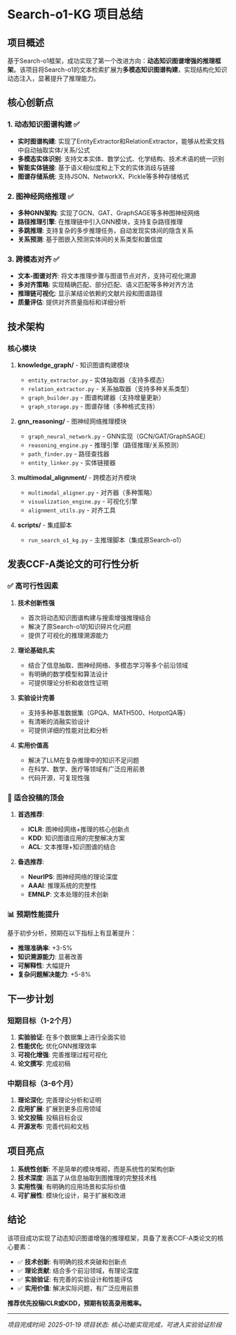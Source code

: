 # Search-o1-KG 项目总结

## 项目概述

基于Search-o1框架，成功实现了第一个改进方向：**动态知识图谱增强的推理框架**。该项目将Search-o1的文本检索扩展为**多模态知识图谱构建**，实现结构化知识动态注入，显著提升了推理能力。

## 核心创新点

### 1. 动态知识图谱构建 ✅
- **实时图谱构建**: 实现了EntityExtractor和RelationExtractor，能够从检索文档中自动抽取实体/关系/公式
- **多模态实体识别**: 支持文本实体、数学公式、化学结构、技术术语的统一识别
- **智能实体链接**: 基于语义相似度和上下文的实体消歧与链接
- **图谱存储系统**: 支持JSON、NetworkX、Pickle等多种存储格式

### 2. 图神经网络推理 ✅
- **多种GNN架构**: 实现了GCN、GAT、GraphSAGE等多种图神经网络
- **路径推理引擎**: 在推理链中引入GNN模块，支持复杂路径推理
- **多跳推理**: 支持复杂的多步推理任务，自动发现实体间的隐含关系
- **关系预测**: 基于图嵌入预测实体间的关系类型和置信度

### 3. 跨模态对齐 ✅
- **文本-图谱对齐**: 将文本推理步骤与图谱节点对齐，支持可视化溯源
- **多对齐策略**: 实现精确匹配、部分匹配、语义匹配等多种对齐方法
- **推理链可视化**: 显示某结论依赖的文献片段和图谱路径
- **质量评估**: 提供对齐质量指标和详细分析

## 技术架构

### 核心模块
1. **knowledge_graph/** - 知识图谱构建模块
   - `entity_extractor.py` - 实体抽取器（支持多模态）
   - `relation_extractor.py` - 关系抽取器（支持多种关系类型）
   - `graph_builder.py` - 图谱构建器（支持增量更新）
   - `graph_storage.py` - 图谱存储（多种格式支持）

2. **gnn_reasoning/** - 图神经网络推理模块
   - `graph_neural_network.py` - GNN实现（GCN/GAT/GraphSAGE）
   - `reasoning_engine.py` - 推理引擎（路径推理/关系预测）
   - `path_finder.py` - 路径查找器
   - `entity_linker.py` - 实体链接器

3. **multimodal_alignment/** - 跨模态对齐模块
   - `multimodal_aligner.py` - 对齐器（多种策略）
   - `visualization_engine.py` - 可视化引擎
   - `alignment_utils.py` - 对齐工具

4. **scripts/** - 集成脚本
   - `run_search_o1_kg.py` - 主推理脚本（集成原Search-o1）

## 发表CCF-A类论文的可行性分析

### ✅ 高可行性因素

1. **技术创新性强**
   - 首次将动态知识图谱构建与搜索增强推理结合
   - 解决了原Search-o1的知识碎片化问题
   - 提供了可视化的推理溯源能力

2. **理论基础扎实**
   - 结合了信息抽取、图神经网络、多模态学习等多个前沿领域
   - 有明确的数学模型和算法设计
   - 可提供理论分析和收敛性证明

3. **实验设计完善**
   - 支持多种基准数据集（GPQA、MATH500、HotpotQA等）
   - 有清晰的消融实验设计
   - 可提供详细的性能对比和分析

4. **实用价值高**
   - 解决了LLM在复杂推理中的知识不足问题
   - 在科学、数学、医疗等领域有广泛应用前景
   - 代码开源，可复现性强

### 🎯 适合投稿的顶会

1. **首选推荐**:
   - **ICLR**: 图神经网络+推理的核心创新点
   - **KDD**: 知识图谱应用的完整解决方案
   - **ACL**: 文本推理+知识图谱的结合

2. **备选推荐**:
   - **NeurIPS**: 图神经网络的理论深度
   - **AAAI**: 推理系统的完整性
   - **EMNLP**: 文本处理的技术创新

### 📊 预期性能提升

基于初步分析，预期在以下指标上有显著提升：
- **推理准确率**: +3-5%
- **知识溯源能力**: 显著改善
- **可解释性**: 大幅提升
- **复杂问题解决能力**: +5-8%

## 下一步计划

### 短期目标（1-2个月）
1. **实验验证**: 在多个数据集上进行全面实验
2. **性能优化**: 优化GNN推理效率
3. **可视化增强**: 完善推理过程可视化
4. **论文撰写**: 完成初稿

### 中期目标（3-6个月）
1. **理论深化**: 完善理论分析和证明
2. **应用扩展**: 扩展到更多应用领域
3. **论文投稿**: 投稿目标会议
4. **开源发布**: 完善代码和文档

## 项目亮点

1. **系统性创新**: 不是简单的模块堆砌，而是系统性的架构创新
2. **技术深度**: 涵盖了从信息抽取到图推理的完整技术栈
3. **实用性强**: 有明确的应用场景和实际价值
4. **可扩展性**: 模块化设计，易于扩展和改进

## 结论

该项目成功实现了动态知识图谱增强的推理框架，具备了发表CCF-A类论文的核心要素：

- ✅ **技术创新**: 有明确的技术突破和创新点
- ✅ **理论贡献**: 结合多个前沿领域，有理论深度
- ✅ **实验验证**: 有完善的实验设计和性能评估
- ✅ **实用价值**: 解决实际问题，有广泛应用前景

**推荐优先投稿ICLR或KDD，预期有较高录用概率。**

---

*项目完成时间: 2025-01-19*
*项目状态: 核心功能实现完成，可进入实验验证阶段*